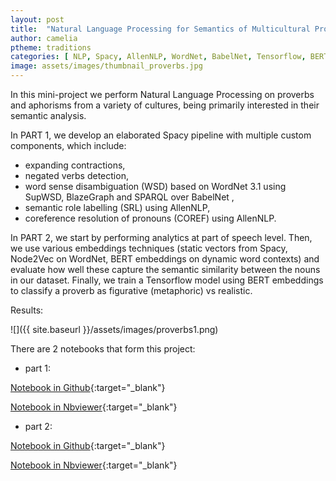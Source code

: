 ```yaml
---
layout: post
title:  "Natural Language Processing for Semantics of Multicultural Proverbs"
author: camelia
ptheme: traditions
categories: [ NLP, Spacy, AllenNLP, WordNet, BabelNet, Tensorflow, BERT, Node2Vec, SupWSD, Part-of-speech, NetworkX, SPARQL, RDF, Blazegraph ]
image: assets/images/thumbnail_proverbs.jpg
---
```





In this mini-project we perform Natural Language Processing on proverbs and aphorisms from a variety of cultures, being primarily interested in their semantic analysis.

In PART 1, we develop an elaborated Spacy pipeline with multiple custom components, which include:

- expanding contractions,
- negated verbs detection,
- word sense disambiguation (WSD) based on WordNet 3.1 using SupWSD, BlazeGraph and SPARQL over BabelNet ,
- semantic role labelling (SRL) using AllenNLP,
- coreference resolution of pronouns (COREF) using AllenNLP.

In PART 2, we start by performing analytics at part of speech level.
Then, we use various embeddings techniques (static vectors from Spacy, Node2Vec on WordNet, BERT embeddings on dynamic word contexts) and evaluate how well these capture the semantic similarity between the nouns in our dataset.
Finally, we train a Tensorflow model using BERT embeddings to classify a proverb as figurative (metaphoric) vs realistic.

Results:

![]({{ site.baseurl }}/assets/images/proverbs1.png) 



There are 2 notebooks that form this project:

- part 1:  

[Notebook in Github](https://github.com/camelia-c/techfolio/blob/main/spacy_tf_nlp_proverbs/NLP_Semantics_Multicultural_Proverbs_GCP_PART1.ipynb){:target="_blank"}

[Notebook in Nbviewer](https://nbviewer.jupyter.org/github/camelia-c/techfolio/blob/main/spacy_tf_nlp_proverbs/NLP_Semantics_Multicultural_Proverbs_GCP_PART1.ipynb){:target="_blank"}

- part 2:  

[Notebook in Github](https://github.com/camelia-c/techfolio/blob/main/spacy_tf_nlp_proverbs/NLP_Semantics_Multicultural_Proverbs_GCP_PART2.ipynb){:target="_blank"}

[Notebook in Nbviewer](https://nbviewer.jupyter.org/github/camelia-c/techfolio/blob/main/spacy_tf_nlp_proverbs/NLP_Semantics_Multicultural_Proverbs_GCP_PART2.ipynb){:target="_blank"}
